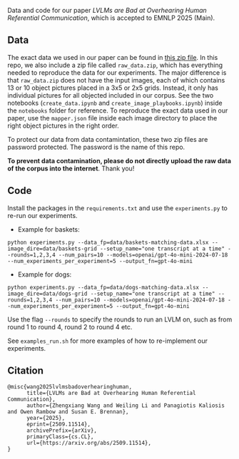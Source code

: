 Data and code for our paper *LVLMs are Bad at Overhearing Human Referential Communication*, which is accepted to EMNLP 2025 (Main).



## Data

The exact data we used in our paper can be found in [this zip file](https://drive.google.com/file/d/1QX-MkVekARrVszltc7dzqcYc4fFAbFEf/view?usp=sharing). In this repo, we also include a zip file called `raw_data.zip`, which has everything needed to reproduce the data for our experiments. The major difference is that `raw_data.zip` does not have the input images, each of which contains 13 or 10 object pictures placed in a 3x5 or 2x5 grids. Instead, it only has individual pictures for all objected included in our corpus. See the two notebooks (`create_data.ipynb` and `create_image_playbooks.ipynb`) inside the `notebooks` folder for reference. To reproduce the exact data used in our paper, use the `mapper.json` file inside each image directory to place the right object pictures in the right order.

To protect our data from data contamintation, these two zip files are password protected. The password is the name of this repo. 

**To prevent data contamination, please do not directly upload the raw data of the corpus into the internet**. Thank you!



## Code

Install the packages in the `requirements.txt` and use the `experiments.py` to re-run our experiments. 

- Example for baskets:

```
python experiments.py --data_fp=data/baskets-matching-data.xlsx --image_dire=data/baskets-grid --setup_name="one transcript at a time" --rounds=1,2,3,4 --num_pairs=10 --models=openai/gpt-4o-mini-2024-07-18 --num_experiments_per_experiment=5 --output_fn=gpt-4o-mini
```

- Example for dogs:

```
python experiments.py --data_fp=data/dogs-matching-data.xlsx --image_dire=data/dogs-grid --setup_name="one transcript at a time" --rounds=1,2,3,4 --num_pairs=10 --models=openai/gpt-4o-mini-2024-07-18 --num_experiments_per_experiment=5 --output_fn=gpt-4o-mini
```

Use the flag `--rounds` to specify the rounds to run an LVLM on, such as from round 1 to round 4, round 2 to round 4 etc. 

See `examples_run.sh` for more examples of how to re-implement our experiments. 



## Citation 

```
@misc{wang2025lvlmsbadoverhearinghuman,
      title={LVLMs are Bad at Overhearing Human Referential Communication}, 
      author={Zhengxiang Wang and Weiling Li and Panagiotis Kaliosis and Owen Rambow and Susan E. Brennan},
      year={2025},
      eprint={2509.11514},
      archivePrefix={arXiv},
      primaryClass={cs.CL},
      url={https://arxiv.org/abs/2509.11514}, 
}
```

